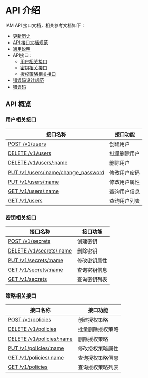 # API 介绍

IAM API 接口文档，相关参考文档如下：

- [更新历史](./CHANGELOG.md)
- [API 接口文档规范](./api_specification.md)
- [通用说明](./generic.md)
- API接口：
    - [用户相关接口](./user.md)
    - [密钥相关接口](./secret.md)
    - [授权策略相关接口](./policy.md)
 - [错误码设计规范](./code_specification.md)
 - [错误码](./error_code.md)

## API 概览
### 用户相关接口

| 接口名称                                                      | 接口功能     |
| ------------------------------------------------------------- | ------------ |
| [POST /v1/users](./user.md#1-创建用户)                          | 创建用户     |
| [DELETE /v1/users](./user.md#2-批量删除用户)                    | 批量删除用户 |
| [DELETE /v1/users/:name](./user.md#3-删除用户)                  | 删除用户     |
| [PUT /v1/users/:name/change_password](./user.md#4-修改用户密码) | 修改用户密码 |
| [PUT /v1/users/:name](./user.md#5-修改用户属性)                 | 修改用户属性 |
| [GET /v1/users/:name](./user.md#6-查询用户信息)                 | 查询用户信息 |
| [GET /v1/users](./user.md#7-查询用户列表)                       | 查询用户列表 |

### 密钥相关接口

| 接口名称                                           | 接口功能     |
| -------------------------------------------------- | ------------ |
| [POST /v1/secrets](./secret.md#1-创建密钥)           | 创建密钥     |
| [DELETE /v1/secrets/:name](./secret.md#2-删除密钥)   | 删除密钥     |
| [PUT /v1/secrets/:name](./secret.md#3-修改密钥属性)  | 修改密钥属性 |
| [GET /v1/secrets/:name](./secret.md#4-查询密钥信息)  | 查询密钥信息 |
| [GET /v1/secrets](./secret.md#5-查询密钥列表)        | 查询密钥列表 |

### 策略相关接口

| 接口名称                                                | 接口功能         |
| ------------------------------------------------------- | ---------------- |
| [POST /v1/policies](./policy.md#1-创建授权策略)           | 创建授权策略     |
| [DELETE /v1/policies](./policy.md#2-批量删除授权策略)     | 批量删除授权策略 |
| [DELETE /v1/policies/:name](./policy.md#3-删除授权策略)   | 删除授权策略     |
| [PUT /v1/policies/:name](./policy.md#4-修改授权策略属性)  | 修改授权策略属性 |
| [GET /v1/policies/:name](./policy.md#5-查询授权策略信息)  | 查询授权策略信息 |
| [GET /v1/policies](./policy.md#6-查询授权策略列表)        | 查询授权策略列表 |
